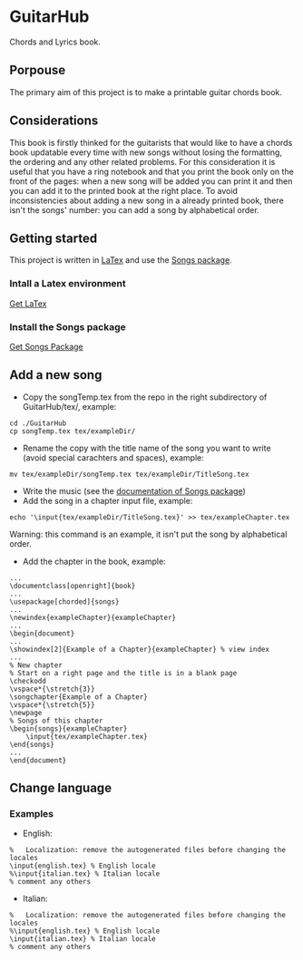 # GuitarHub
Chords and Lyrics book.

## Porpouse
The primary aim of this project is to make a printable guitar chords book.

## Considerations
This book is firstly thinked for the guitarists that would like to have a chords book updatable every time with new songs without losing the formatting, the ordering and any other related problems.
For this consideration it is useful that you have a ring notebook and that you print the book only on the front of the pages: when a new song will be added you can print it and then you can add it to the printed book at the right place.
To avoid inconsistencies about adding a new song in a already printed book, there isn't the songs' number: you can add a song by alphabetical order.

## Getting started
This project is written in [LaTex](https://www.latex-project.org/) and use the [Songs package](http://songs.sourceforge.net/).

### Intall a Latex environment
[Get LaTex](https://www.latex-project.org/get/)

### Install the Songs package
[Get Songs Package](http://songs.sourceforge.net/downloads.html)

## Add a new song
* Copy the songTemp.tex from the repo in the right subdirectory of GuitarHub/tex/, example:
```
cd ./GuitarHub
cp songTemp.tex tex/exampleDir/
```
* Rename the copy with the title name of the song you want to write (avoid special carachters and spaces), example:
```
mv tex/exampleDir/songTemp.tex tex/exampleDir/TitleSong.tex
```
* Write the music (see the [documentation of Songs package](http://songs.sourceforge.net/songsdoc/songs.html))
* Add the song in a chapter input file, example:
```
echo '\input{tex/exampleDir/TitleSong.tex}' >> tex/exampleChapter.tex
```
Warning: this command is an example, it isn't put the song by alphabetical order.
* Add the chapter in the book, example:
```
...
\documentclass[openright]{book}
...
\usepackage[chorded]{songs}
...
\newindex{exampleChapter}{exampleChapter}
...
\begin{document}
...
\showindex[2]{Example of a Chapter}{exampleChapter} % view index
...
% New chapter
% Start on a right page and the title is in a blank page
\checkodd
\vspace*{\stretch{3}}
\songchapter{Example of a Chapter}
\vspace*{\stretch{5}}
\newpage
% Songs of this chapter
\begin{songs}{exampleChapter}
	\input{tex/exampleChapter.tex}
\end{songs}
...
\end{document}
```
## Change language
### Examples
* English:
```
%	Localization: remove the autogenerated files before changing the locales
\input{english.tex} % English locale
%\input{italian.tex} % Italian locale
% comment any others
```
* Italian:
```
%	Localization: remove the autogenerated files before changing the locales
%\input{english.tex} % English locale
\input{italian.tex} % Italian locale
% comment any others
```
